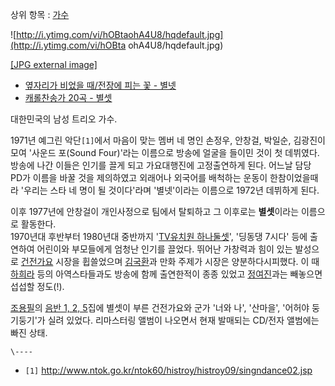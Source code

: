 상위 항목 : [가수](%EA%B0%80%EC%88%98.md)  

![http://i.ytimg.com/vi/hOBtaohA4U8/hqdefault.jpg](http://i.ytimg.com/vi/hOBta
ohA4U8/hqdefault.jpg)

[[JPG external image]](http://i.ytimg.com/vi/hOBtaohA4U8/hqdefault.jpg)

  

  * [옆자리가 비었을 때/전장에 피는 꽃 - 별넷](http://www.maniadb.com/album/187515)
  * [캐롤찬송가 20곡 - 별셋](http://www.maniadb.com/album/187523)  

대한민국의 남성 트리오 가수.

1971년 예그린 악단`[1]`에서 마음이 맞는 멤버 네 명인 손정우, 안창걸, 박일순, 김광진이 모여 '사운드 포(Sound
Four)'라는 이름으로 방송에 얼굴을 들이민 것이 첫 데뷔였다. 방송에 나간 이들은 인기를 끌게 되고 가요대행진에 고정출연하게 된다.
어느날 담당 PD가 이름을 바꿀 것을 제의하였고 외래어나 외국어를 배척하는 운동이 한참이었을때라 '우리는 스타 네 명이 될 것이다'라며
'별넷'이라는 이름으로 1972년 데뷔하게 된다.

이후 1977년에 안창걸이 개인사정으로 팀에서 탈퇴하고 그 이후로는 **별셋**이라는 이름으로 활동한다.  
1970년대 후반부터 1980년대 중반까지 '[TV유치원 하나둘셋](TV%EC%9C%A0%EC%B9%98%EC%9B%90%20%ED%95%98%EB%82%98%EB%91%98%EC%85%8B.md)', '딩동댕 7시다' 등에 출연하여 어린이와 부모들에게 엄청난 인기를
끌었다. 뛰어난 가창력과 힘이 있는 발성으로 [건전가요](%EA%B1%B4%EC%A0%84%EA%B0%80%EC%9A%94.md)
시장을 휩쓸었으며 [김국환](%EA%B9%80%EA%B5%AD%ED%99%98.md)과 만화 주제가 시장은 양분하다시피했다. 이 때
[하희라](%ED%95%98%ED%9D%AC%EB%9D%BC.md) 등의 아역스타들과도 방송에 함께 출연한적이 종종 있었고
[정여진](%EC%A0%95%EC%97%AC%EC%A7%84.md)과는 빼놓으면 섭섭할 정도(!).

[조용필](%EC%A1%B0%EC%9A%A9%ED%95%84.md)의 [음반 1, 2, 5](%EC%A1%B0%EC%9A%A9%ED%95%84/%EC%9D%8C%EB%B0%98%20%EB%AA%A9%EB%A1%9D.md)집에 별셋이 부른 건전가요와 군가 '너와 나',
'산마을', '어허야 둥기둥기'가 실려 있었다. 리마스터링 앨범이 나오면서 현재 발매되는 CD/전자 앨범에는 빠진 상태.

`\----`

  * `[1]` <http://www.ntok.go.kr/ntok60/histroy/histroy09/singndance02.jsp>

